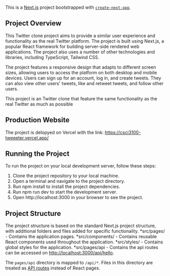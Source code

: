 This is a [Next.js](https://nextjs.org/) project bootstrapped with [`create-next-app`](https://github.com/vercel/next.js/tree/canary/packages/create-next-app).

## Project Overview

This Twitter clone project aims to provide a similar user experience and functionality as the real Twitter platform. The project is built using Next.js, a popular React framework for building server-side rendered web applications. The project also uses a number of other technologies and libraries, including TypeScript, Tailwind CSS.

The project features a responsive design that adapts to different screen sizes, allowing users to access the platform on both desktop and mobile devices. Users can sign up for an account, log in, and create tweets. They can also view other users' tweets, like and retweet tweets, and follow other users.

This project is an Twitter clone that feature the same functionality as the real Twitter as much as possible

## Production Website

The project is delopyed on Vercel with the link:
https://csci3100-tweeeter.vercel.app/

## Running the Project

To run the project on your local development server, follow these steps:

1. Clone the project repository to your local machine.
2. Open a terminal and navigate to the project directory.
3. Run npm install to install the project dependencies.
4. Run npm run dev to start the development server.
5. Open http://localhost:3000 in your browser to see the project.

## Project Structure

The project structure is based on the standard Next.js project structure, with additional folders and files added for specific functionality.
*src/pages/ - Contains the application pages.
*src/components/ - Contains reusable React components used throughout the application.
*src/styles/ - Contains global styles for the application.
*src/pages/api - Contains the api routes can be accessed on [http://localhost:3000/api/hello](http://localhost:3000/api/hello).

The `pages/api` directory is mapped to `/api/*`. Files in this directory are treated as [API routes](https://nextjs.org/docs/api-routes/introduction) instead of React pages.
